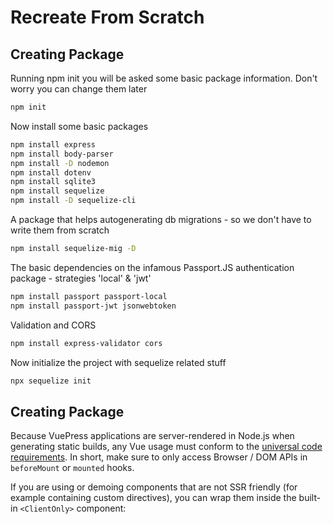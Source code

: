 # Recreate From Scratch

## Creating Package
Running npm init you will be asked some basic package information. Don't worry you can change them later
```bash
npm init
```


Now install some basic packages
```bash
npm install express
npm install body-parser
npm install -D nodemon
npm install dotenv
npm install sqlite3
npm install sequelize
npm install -D sequelize-cli
```

A package that helps autogenerating db migrations - so we don't have to write them from scratch
```bash
npm install sequelize-mig -D
```

The basic dependencies on the infamous Passport.JS authentication package - strategies 'local' & 'jwt'
```bash
npm install passport passport-local
npm install passport-jwt jsonwebtoken
```

Validation and CORS
```bash
npm install express-validator cors
```

Now initialize the project with sequelize related stuff
```bash
npx sequelize init
```


##

## Creating Package

Because VuePress applications are server-rendered in Node.js when generating static builds, any Vue usage must conform to the [universal code requirements](https://ssr.vuejs.org/en/universal.html). In short, make sure to only access Browser / DOM APIs in `beforeMount` or `mounted` hooks.

If you are using or demoing components that are not SSR friendly (for example containing custom directives), you can wrap them inside the built-in `<ClientOnly>` component:

##
